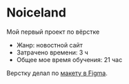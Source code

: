 # Noiceland
Мой первый проект по вёрстке 
- Жанр: новостной сайт
- Затрачено времени: 3 ч
- Общее мое время обучения: 21 час

Верстку делал по [макету в Figma](https://www.figma.com/file/10NCr58WRzeNLOLwZ56uPY/Noiceland?node-id=0%3A1).

